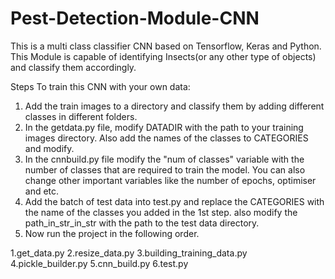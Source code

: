# Pest-Detection-Module-CNN
This is a multi class classifier CNN based on Tensorflow, Keras and Python. This Module is capable of identifying Insects(or any other type of objects) 
and classify them accordingly.

Steps To train this CNN with your own data:



1. Add the train images to a directory and classify them by adding different classes in different folders.
2.  In the getdata.py file, modify DATADIR with the path to your training images directory. Also add the names of the classes to CATEGORIES and 
  modify. 
3.  In the cnnbuild.py file modify the "num of classes" variable with the number of classes that are required to train the model.
  You can also change  other important variables like the number of epochs, optimiser and etc.
 4. Add the batch of test data into test.py and replace the CATEGORIES with the name of the classes you added in the 1st step. 
  also modify the path_in_str_in_str with the path to the test data directory. 
 5. Now run the project in the following order.
 
  1.get_data.py 
  2.resize_data.py
  3.building_training_data.py
  4.pickle_builder.py
  5.cnn_build.py
  6.test.py
